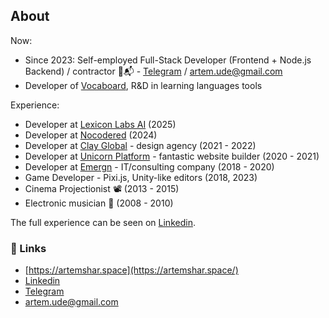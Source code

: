 ## About

Now:
- Since 2023: Self-employed Full-Stack Developer (Frontend + Node.js Backend) / contractor 👋📬 - [Telegram](https://t.me/artemshar) / artem.ude@gmail.com
- Developer of [Vocaboard](https://vocaboard.com/), R&D in learning languages tools

Experience:
  - Developer at [Lexicon Labs AI](https://www.lexiconlabs.ai/en/) (2025)
  - Developer at [Nocodered](https://nocodered.ru/en/) (2024)
  - Developer at [Clay Global](https://clay.global/) - design agency (2021 - 2022)
  - Developer at [Unicorn Platform](https://unicornplatform.com/) - fantastic website builder (2020 - 2021)
  - Developer at [Emergn](https://www.emergn.com/) - IT/consulting company (2018 - 2020)
  - Game Developer - Pixi.js, Unity-like editors (2018, 2023)
  - Cinema Projectionist 📽️ (2013 - 2015)
  - Electronic musician 🎹 (2008 - 2010)

The full experience can be seen on [Linkedin](https://www.linkedin.com/in/artemshar/).

### 🔗 Links
- [https://artemshar.space](https://artemshar.space/)
- [Linkedin](https://www.linkedin.com/in/artemshar/)
- [Telegram](https://t.me/artemshar)
- artem.ude@gmail.com




